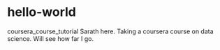 # hello-world
coursera_course_tutorial
Sarath here. Taking a coursera course on data science. Will see how far I go.
